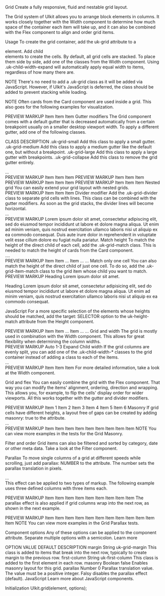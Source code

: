 



Grid
Create a fully responsive, fluid and nestable grid layout.

The Grid system of UIkit allows you to arrange block elements in columns. It works closely together with the Width component to determine how much space of the container each item will take up, and it can also be combined with the Flex component to align and order grid items.

Usage
To create the grid container, add the uk-grid attribute to a <div> element. Add child <div> elements to create the cells. By default, all grid cells are stacked. To place them side by side, add one of the classes from the Width component. Using .uk-child-width-expand will automatically apply equal width to items, regardless of how many there are.

NOTE There's no need to add a .uk-grid class as it will be added via JavaScript. However, if UIkit's JavaScript is deferred, the class should be added to prevent stacking while loading.

<div uk-grid>
    <div></div>
    <div></div>
</div>
NOTE Often cards from the Card component are used inside a grid. This also goes for the following examples for visualization.

PREVIEW
MARKUP
Item
Item
Item
Gutter modifiers
The Grid component comes with a default gutter that is decreased automatically from a certain breakpoint usually on a smaller desktop viewport width. To apply a different gutter, add one of the following classes.

CLASS	DESCRIPTION
.uk-grid-small	Add this class to apply a small gutter.
.uk-grid-medium	Add this class to apply a medium gutter like the default one, but without a breakpoint.
.uk-grid-large	Add this class to apply a large gutter with breakpoints.
.uk-grid-collapse	Add this class to remove the grid gutter entirely.
<div class="uk-grid-small" uk-grid>...</div>
PREVIEW
MARKUP
Item
Item
Item
PREVIEW
MARKUP
Item
Item
Item
PREVIEW
MARKUP
Item
Item
Item
PREVIEW
MARKUP
Item
Item
Item
Nested grid
You can easily extend your grid layout with nested grids.

<div uk-grid>
    <div>
        <div uk-grid>
            <div></div>
            <div></div>
        </div>
    </div>
    <div>
        <div uk-grid>
            <div></div>
            <div></div>
        </div>
    </div>
</div>
PREVIEW
MARKUP
Item
Item
Item
Divider modifier
Add the .uk-grid-divider class to separate grid cells with lines. This class can be combined with the gutter modifiers. As soon as the grid stacks, the divider lines will become horizontal.

<div class="uk-grid-divider" uk-grid>...</div>
PREVIEW
MARKUP
Lorem ipsum dolor sit amet, consectetur adipiscing elit, sed do eiusmod tempor incididunt ut labore et dolore magna aliqua.
Ut enim ad minim veniam, quis nostrud exercitation ullamco laboris nisi ut aliquip ex ea commodo consequat.
Duis aute irure dolor in reprehenderit in voluptate velit esse cillum dolore eu fugiat nulla pariatur.
Match height
To match the height of the direct child of each cell, add the .uk-grid-match class. This is needed to match the height of cards from the Card component.

<div class="uk-grid-match" uk-grid>....</div>
PREVIEW
MARKUP
Item
Item
...
Item
...
...
Match only one cell
You can also match the height of the direct child of just one cell. To do so, add the .uk-grid-item-match class to the grid item whose child you want to match.

<div uk-grid>
    <div class="uk-grid-item-match"></div>
    <div></div>
</div>
PREVIEW
MARKUP
Heading
Lorem ipsum dolor sit amet.

Heading
Lorem ipsum dolor sit amet, consectetur adipisicing elit, sed do eiusmod tempor incididunt ut labore et dolore magna aliqua. Ut enim ad minim veniam, quis nostrud exercitation ullamco laboris nisi ut aliquip ex ea commodo consequat.

JavaScript
For a more specific selection of the elements whose heights should be matched, add the target: SELECTOR option to the uk-height-match attribute from the Height component.

<div uk-grid uk-height-match="target: > div > .uk-card">
    <div>
        <div class="uk-card uk-card-default"></div>
    </div>
    <div>
        <div class="uk-card uk-card-default"></div>
    </div>
</div>
PREVIEW
MARKUP
Item
Item
...
Item
...
...
Grid and width
The grid is mostly used in combination with the Width component. This allows for great flexibility when determining the column widths.

<div uk-grid>
    <div class="uk-width-auto@m"></div>
    <div class="uk-width-1-3@m"></div>
    <div class="uk-width-expand@m"></div>
</div>
PREVIEW
MARKUP
Auto
1-3
Expand
Child width
If the grid columns are evenly split, you can add one of the .uk-child-width-* classes to the grid container instead of adding a class to each of the items.

<div class="uk-child-width-1-2@s uk-child-width-1-3@m" uk-grid>...</div>
PREVIEW
MARKUP
Item
Item
Item
For more detailed information, take a look at the Width component.

Grid and flex
You can easily combine the grid with the Flex component. That way you can modify the items' alignment, ordering, direction and wrapping. This allows you, for example, to flip the cells' display order for wider viewports. All this works together with the gutter and divider modifiers.

<div class="uk-flex-center" uk-grid>
    <div></div>
    <div class="uk-flex-first"></div>
</div>
PREVIEW
MARKUP
Item 1
Item 2
Item 3
Item 4
Item 5
Item 6
Masonry
If grid cells have different heights, a layout free of gaps can be created by adding masonry: true to the attribute.

<div uk-grid="masonry: true">...</div>
PREVIEW
MARKUP
Item
Item
Item
Item
Item
Item
Item
Item
Item
NOTE You can view more examples in the tests for the Grid Masonry.

Filter and order
Grid items can also be filtered and sorted by category, date or other meta data. Take a look at the Filter component.

Parallax
To move single columns of a grid at different speeds while scrolling, just add parallax: NUMBER to the attribute. The number sets the parallax translation in pixels.

<div uk-grid="parallax: 150">...</div>
This effect can be applied to two types of markup. The following example uses three defined columns with three items each.

PREVIEW
MARKUP
Item
Item
Item
Item
Item
Item
Item
Item
Item
The parallax effect is also applied if grid columns wrap into the next row, as shown in the next example.

PREVIEW
MARKUP
Item
Item
Item
Item
Item
Item
Item
Item
Item
Item
Item
Item
NOTE You can view more examples in the Grid Parallax tests.

Component options
Any of these options can be applied to the component attribute. Separate multiple options with a semicolon. Learn more

OPTION	VALUE	DEFAULT	DESCRIPTION
margin	String	uk-grid-margin	This class is added to items that break into the next row, typically to create margin to the previous row.
first-column	String	uk-first-column	This class is added to the first element in each row.
masonry	Boolean	false	Enables masonry layout for this grid.
parallax	Number	0	Parallax translation value. The value must be a positive integer. Falsy disables the parallax effect (default).
JavaScript
Learn more about JavaScript components.

Initialization
UIkit.grid(element, options);

